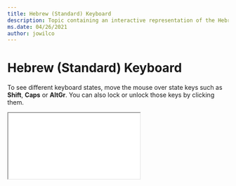 ```yaml
--- 
title: Hebrew (Standard) Keyboard 
description: Topic containing an interactive representation of the Hebrew (Standard) Keyboard 
ms.date: 04/26/2021 
author: jowilco 
--- 
```

 
# Hebrew (Standard) Keyboard 
 
To see different keyboard states, move the mouse over state keys such as **Shift**, **Caps** or **AltGr**. You can also lock or unlock those keys by clicking them. 
 
<iframe src="kbdhebl3.html"></iframe> 
